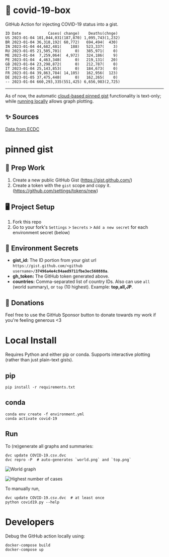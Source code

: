 # 🏥 covid-19-box

GitHub Action for injecting COVID-19 status into a gist.

```
ID Date            Cases( change)    Deaths(chnge)
US 2023-01-04 101,044,031(187,870) 1,095,743(1,232)
BR 2023-01-04 36,318,192( 60,772)   694,494(  430)
IN 2023-01-04 44,682,481(    188)   523,337(    3)
RU 2023-01-05 21,505,701(      0)   385,971(    0)
ME 2023-01-04  7,259,064(  4,972)   324,186(    9)
PE 2023-01-04  4,463,348(      0)   219,131(   20)
GB 2023-01-04 23,298,872(      0)   212,787(    0)
IT 2023-01-04 25,143,853(      0)   184,673(    0)
FR 2023-01-04 39,863,784( 14,105)   162,956(  123)
DE 2023-01-05 37,475,448(      0)   162,265(    0)
-- 2023-01-04 660,293,335(551,425) 6,656,983(2,725)
```

---

As of now, the automatic [cloud-based pinned gist](#pinned-gist) functionality is text-only;
while [running locally](#local-install) allows graph plotting.

## ✨ Sources

[Data from ECDC](https://www.ecdc.europa.eu/en/publications-data/download-todays-data-geographic-distribution-covid-19-cases-worldwide)

# pinned gist

## 🎒 Prep Work
1. Create a new public GitHub Gist (https://gist.github.com/)
1. Create a token with the `gist` scope and copy it. (https://github.com/settings/tokens/new)

## 🖥 Project Setup
1. Fork this repo
1. Go to your fork's `Settings` > `Secrets` > `Add a new secret` for each environment secret (below)

## 🤫 Environment Secrets
- **gist_id:** The ID portion from your gist url `https://gist.github.com/<github username>/`**`37496a4e4c84aed9711fbe3ec560888a`**.
- **gh_token:** The GitHub token generated above.
- **countries:** Comma-separated list of country IDs. Also can use `all` (world summary), or `top` (10 highest). Example: **top,all,JP**.

## 💸 Donations

Feel free to use the GitHub Sponsor button to donate towards my work if you're feeling generous <3

# Local Install

Requires Python and either pip or conda. Supports interactive plotting (rather than just plain-text gists).

## pip

```
pip install -r requirements.txt
```

## conda

```
conda env create -f environment.yml
conda activate covid-19
```

## Run

To (re)generate all graphs and summaries:

```
dvc update COVID-19.csv.dvc
dvc repro -P  # auto-generates `world.png` and `top.png`
```

![World graph](world.png)

![Highest number of cases](top.png)

To manually run,

```
dvc update COVID-19.csv.dvc  # at least once
python covid19.py --help
```

# Developers

Debug the GitHub action locally using:

```
docker-compose build
docker-compose up
```
